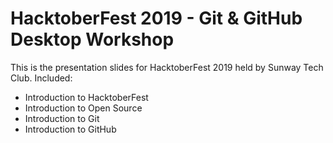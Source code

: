 # HacktoberFest 2019 - Git & GitHub Desktop Workshop

This is the presentation slides for HacktoberFest 2019 held by Sunway Tech Club. Included:
- Introduction to HacktoberFest
- Introduction to Open Source
- Introduction to Git
- Introduction to GitHub
